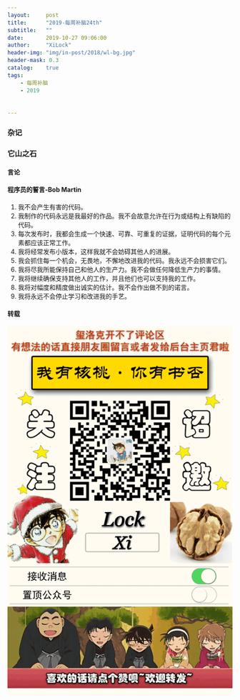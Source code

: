 ```yaml
---
layout:     post
title:      "2019-每周补脑24th"
subtitle:   ""
date:       2019-10-27 09:06:00
author:     "XiLock"
header-img: "img/in-post/2018/wl-bg.jpg"
header-mask: 0.3
catalog:    true
tags:
    - 每周补脑
    - 2019


---
```

 
### 杂记



### 它山之石
#### 言论

#### 程序员的誓言-Bob Martin
1. 我不会产生有害的代码。
1. 我制作的代码永远是我最好的作品。我不会故意允许在行为或结构上有缺陷的代码。
1. 每次发布时，我都会生成一个快速、可靠、可重复的证据，证明代码的每个元素都应该正常工作。
1. 我将经常发布小版本，这样我就不会妨碍其他人的进展。
1. 我会抓住每一个机会，无畏地，不懈地改进我的代码。我永远不会损害它们。
1. 我将尽我所能保持自己和他人的生产力。我不会做任何降低生产力的事情。
1. 我将继续确保支持其他人的工作，并且他们也可以支持我的工作。
1. 我将对幅度和精度做出诚实的估计。我不会作出做不到的诺言。
1. 我将永远不会停止学习和改进我的手艺。


#### 转载



![](/img/wc-tail.GIF)
